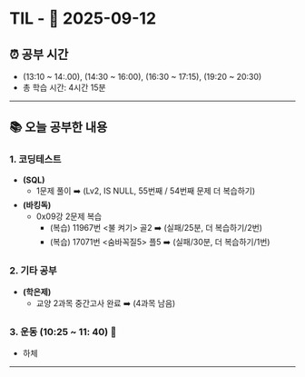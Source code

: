 # TIL - 📅 2025-09-12

## ⏰ 공부 시간
- (13:10 ~ 14:.00), (14:30 ~ 16:00), (16:30 ~ 17:15), (19:20 ~ 20:30)
- 총 학습 시간: 4시간 15분

---

## 📚 오늘 공부한 내용
### 1. 코딩테스트
- **(SQL)**
  - 1문제 풀이 ➡️ (Lv2, IS NULL, 55번째 / 54번째 문제 더 복습하기)
- **(바킹독)**
  - 0x09강 2문제 복습
    - (복습) 11967번 <불 켜기> 골2 ➡️ (실패/25분, 더 복습하기/2번)
    - (복습) 17071번 <숨바꼭질5> 플5 ➡️ (실패/30분, 더 복습하기/1번)

### 2. 기타 공부
- **(학은제)**
  - 교양 2과목 중간고사 완료 ➡️ (4과목 남음)

### 3. 운동 (10:25 ~ 11: 40) 👟
- 하체

---
